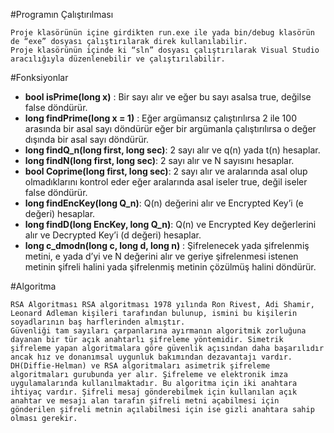 #Programın Çalıştırılması

	Proje klasörünün içine girdikten run.exe ile yada bin/debug klasörün de “exe” dosyası çalıştırılarak direk kullanılabilir.
	Proje klasörünün içinde ki “sln” dosyası çalıştırılarak Visual Studio aracılığıyla düzenlenebilir ve çalıştırılabilir.

#Fonksiyonlar

-  **bool isPrime(long x)** : Bir sayı alır ve eğer bu sayı asalsa true, değilse false döndürür.
-  **long findPrime(long x = 1)** : Eğer argümansız çalıştırılırsa 2 ile 100 arasında bir asal sayı döndürür eğer bir argümanla çalıştırılırsa o değer dışında bir asal sayı döndürür.
-  **long findQ_n(long first, long sec)**: 2 sayı alır ve q(n) yada t(n) hesaplar.
-  **long findN(long first, long sec)**: 2 sayı alır ve N sayısını hesaplar.
-  **bool Coprime(long first, long sec)**: 2 sayı alır ve aralarında asal olup olmadıklarını kontrol eder eğer aralarında asal iseler true, değil iseler false döndürür.
- **long findEncKey(long Q_n)**: Q(n) değerini alır ve Encrypted Key’i (e değeri) hesaplar.
-  **long findD(long EncKey, long Q_n)**: Q(n) ve Encrypted Key değerlerini alır ve Decrypted Key’i (d değeri) hesaplar.
- **long c_dmodn(long c, long d, long n)** : Şifrelenecek yada şifrelenmiş metini, e yada d’yi ve N değerini alır ve geriye şifrelenmesi istenen metinin şifreli halini yada şifrelenmiş metinin çözülmüş halini döndürür.

#Algoritma

	RSA Algoritması RSA algoritması 1978 yılında Ron Rivest, Adi Shamir, Leonard Adleman kişileri tarafından bulunup, ismini bu kişilerin soyadlarının baş harflerinden almıştır.
	Güvenliği tam sayıları çarpanlarına ayırmanın algoritmik zorluğuna dayanan bir tür açık anahtarlı şifreleme yöntemidir. Simetrik şifreleme yapan algoritmalara göre güvenlik açısından daha başarılıdır ancak hız ve donanımsal uygunluk bakımından dezavantajı vardır.
	DH(Diffie-Helman) ve RSA algoritmaları asimetrik şifreleme algoritmaları gurubunda yer alır. Şifreleme ve elektronik imza uygulamalarında kullanılmaktadır. Bu algoritma için iki anahtara ihtiyaç vardır. Şifreli mesaj gönderebilmek için kullanılan açık anahtar ve mesajı alan tarafın şifreli metni açabilmesi için gönderilen şifreli metnin açılabilmesi için ise gizli anahtara sahip olması gerekir.
